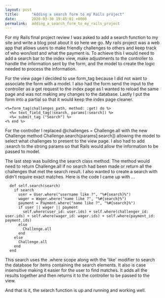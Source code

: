 ```yaml
---
layout: post
title:      "Adding a search form to my Rails project"
date:       2020-03-30 19:45:01 +0000
permalink:  adding_a_search_form_to_my_rails_project
---
```




For my Rails final project review I was asked to add a search function to my site and write a blog post about it so here we go. My rails project was a web app that allows users to make friendly challenges to others and keep track of who won/lost and what the payment is. To achieve this I would need to add a search bar to the index view, make adjustments to the controller to handle the information sent by the form, and the model to create the logic needed to process the information.

For the view page I decided to use form_tag because I did not want to associate the form with a model. I also had the form send the input to the controller as a get request to the index page as I wanted to reload the same page and was not making any changes to the database. Lastly I put the form into a partial so that it would keep the index page cleaner.
```
<%=form_tag(challenges_path, method: :get) do %>
  <%= text_field_tag(:search, params[:search]) %>
  <%= submit_tag ("Search") %>
<% end %>
```

For the controller I replaced @challenges = Challenge.all with the new Challenge method Challenge.search(params[:search]) allowing the model to select what challenges to present to the view page. I also had to add :search to the strong params so that Rails would allow the information to be passed to model. 

The last step was building the search class method. The method would need to return Challenge.all if no search had been made or return all the challenges that met the  search result. I also wanted to create a search with didn't require exact matches. Here is the code I came up with ...
```
  def self.search(search)
    if search
      user = User.where("username like ?", "%#{search}%")
      wager = Wager.where("name like ?", "%#{search}%")
      payment = Payment.where("name like ?", "%#{search}%")
      if user || wager || payment
        self.where(user_id: user.ids) + self.where(challenger_id: user.ids) + self.where(wager_id: wager.ids) + self.where(payment_id: payment.ids)
      else
        Challenge.all
      end
    else
      Challenge.all
    end
  end
```
This search uses the .where scope along with the 'like' modifier to search the database for items containing the search elements. It also is case insensitive making it easier for the user to find matches. It adds all the results together and then returns it to the controller to be passed to the view.

And that is it, the search function is up and running and working well.
